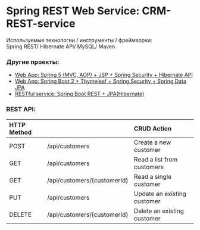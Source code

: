Spring REST Web Service: CRM-REST-service
====================================================================

Используемые технологии / инструменты / фреймворки:\
Spring REST/ Hibernate API/ MySQL/ Maven

### Другие проекты:
- [Web App: Spring 5 (MVC, AOP) + JSP + Spring Security + Hibernate API](https://github.com/BelousAI/spring-web-crm-demo)
- [Web App: Spring Boot 2 + Thymeleaf + Spring Security + Spring Data JPA](https://github.com/BelousAI/spring-boot-web-employee-directory)
- [RESTful service: Spring Boot REST + JPA(Hibernate)](https://github.com/BelousAI/employee-directory-rest-service)

### REST API:
| **HTTP Method**    |   | **CRUD Action** |
|:-------------  |:---------------| :-------------|
| POST           | /api/customers               | Create a new customer       |
| GET            | /api/customers               | Read a list from customers  |
| GET            | /api/customers/{customerId}  | Read a single customer      |
| PUT            | /api/customers               | Update an existing customer |
| DELETE         | /api/customers/{customerId}  | Delete an existing customer |


